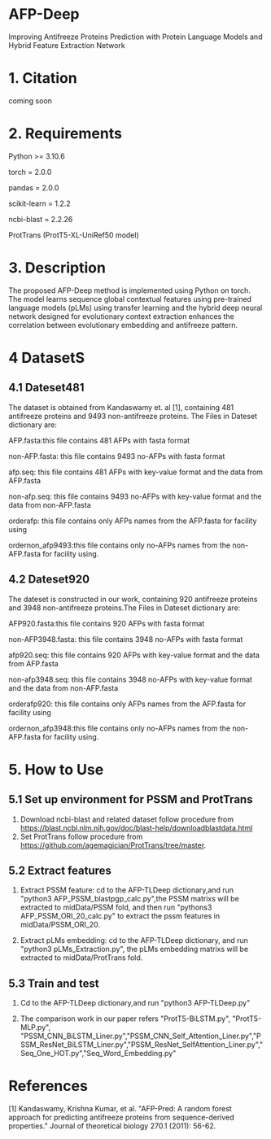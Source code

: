 # AFP-Deep
Improving Antifreeze Proteins Prediction with Protein Language Models and Hybrid Feature Extraction Network

# 1. Citation
coming soon

# 2. Requirements

Python >= 3.10.6

torch = 2.0.0

pandas = 2.0.0

scikit-learn = 1.2.2

ncbi-blast = 2.2.26

ProtTrans (ProtT5-XL-UniRef50 model)

# 3. Description
The proposed AFP-Deep method is implemented using Python on torch. The model learns sequence global contextual features  using pre-trained language models (pLMs) using transfer learning and the hybrid deep neural network designed for evolutionary context extraction enhances the correlation between evolutionary embedding and antifreeze pattern.


# 4 DatasetS
## 4.1 Dateset481
The dataset is obtained from Kandaswamy et. al [1], containing 481 antifreeze proteins and 9493 non-antifreeze proteins. The Files in Dateset dictionary are:

AFP.fasta:this file contains 481 AFPs with fasta format

non-AFP.fasta: this file contains 9493 no-AFPs with fasta format

afp.seq: this file contains 481 AFPs with key-value format and the data from AFP.fasta

non-afp.seq: this file contains 9493 no-AFPs with key-value format and the data from non-AFP.fasta

orderafp: this file contains only AFPs names from the AFP.fasta for facility using

ordernon_afp9493:this file contains only no-AFPs names from the non-AFP.fasta for facility using.

## 4.2 Dateset920
The dateset is constructed in our work, containing 920 antifreeze proteins and 3948 non-antifreeze proteins.The Files in Dateset dictionary are:

AFP920.fasta:this file contains 920 AFPs with fasta format

non-AFP3948.fasta: this file contains 3948 no-AFPs with fasta format

afp920.seq: this file contains 920 AFPs with key-value format and the data from AFP.fasta

non-afp3948.seq: this file contains 3948 no-AFPs with key-value format and the data from non-AFP.fasta

orderafp920: this file contains only AFPs names from the AFP.fasta for facility using

ordernon_afp3948:this file contains only no-AFPs names from the non-AFP.fasta for facility using.

# 5. How to Use

## 5.1 Set up environment for PSSM and ProtTrans
1. Download ncbi-blast and related dataset follow procedure from https://blast.ncbi.nlm.nih.gov/doc/blast-help/downloadblastdata.html 
2. Set ProtTrans follow procedure from https://github.com/agemagician/ProtTrans/tree/master.

## 5.2 Extract features

1. Extract PSSM feature: cd to the AFP-TLDeep dictionary,and run "python3 AFP_PSSM_blastpgp_calc.py",the PSSM matrixs will be extracted to midData/PSSM fold, and then run "pythons3 AFP_PSSM_ORI_20_calc.py" to extract the pssm features in midData/PSSM_ORI_20.

2. Extract pLMs embedding: cd to the AFP-TLDeep dictionary, and run "python3 pLMs_Extraction.py", the pLMs embedding matrixs will be extracted to midData/ProtTrans fold.

## 5.3 Train and test

1. Cd to the AFP-TLDeep dictionary,and run "python3 AFP-TLDeep.py"

4. The comparison work in our paper refers "ProtT5-BiLSTM.py", "ProtT5-MLP.py", "PSSM_CNN_BiLSTM_Liner.py","PSSM_CNN_Self_Attention_Liner.py","PSSM_ResNet_BiLSTM_Liner.py","PSSM_ResNet_SelfAttention_Liner.py","Seq_One_HOT.py","Seq_Word_Embedding.py"

# References
[1] Kandaswamy, Krishna Kumar, et al. "AFP-Pred: A random forest approach for predicting antifreeze proteins from sequence-derived properties." Journal of theoretical biology 270.1 (2011): 56-62.
